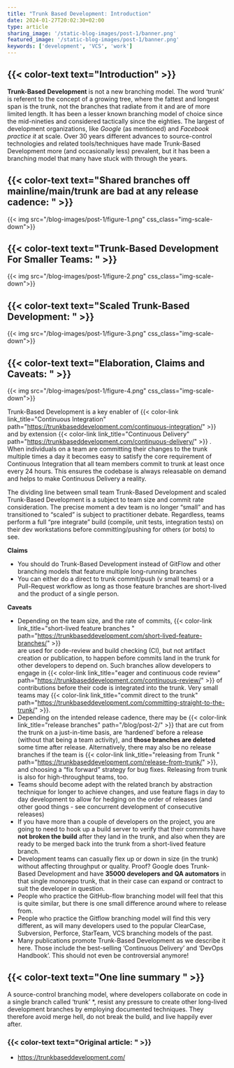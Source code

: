```yaml
---
title: "Trunk Based Development: Introduction"
date: 2024-01-27T20:02:30+02:00
type: article
sharing_image: '/static-blog-images/post-1/banner.png'
featured_image: '/static-blog-images/post-1/banner.png'
keywords: ['development', 'VCS', 'work']
---
```

## {{< color-text text="Introduction" >}}
   **Trunk-Based Development** is not a new branching model. The word ‘trunk’ is referent to the concept of a growing tree,
where the fattest and longest span is the trunk, not the branches that radiate from it and are of more limited length.
It has been a lesser known branching model of choice since the mid-nineties and considered tactically since the eighties.
The largest of development organizations, like _Google_ (as mentioned) and _Facebook practice it_ at scale.
Over 30 years different advances to source-control technologies and related tools/techniques 
have made Trunk-Based Development more (and occasionally less) prevalent,
but it has been a branching model that many have stuck with through the years.

## {{< color-text text="Shared branches off mainline/main/trunk are bad at any release cadence: " >}}
{{< img src="/blog-images/post-1/figure-1.png" css_class="img-scale-down">}}

## {{< color-text text="Trunk-Based Development For Smaller Teams: " >}}
{{< img src="/blog-images/post-1/figure-2.png" css_class="img-scale-down">}}

## {{< color-text text="Scaled Trunk-Based Development: " >}}
{{< img src="/blog-images/post-1/figure-3.png" css_class="img-scale-down">}}

## {{< color-text text="Elaboration, Claims and Caveats: " >}}
{{< img src="/blog-images/post-1/figure-4.png" css_class="img-scale-down">}}

Trunk-Based Development is a key enabler of
{{< color-link link_title="Continuous Integration" path="https://trunkbaseddevelopment.com/continuous-integration/" >}} 
and by extension {{< color-link link_title="Continuous Delivery" path="https://trunkbaseddevelopment.com/continuous-delivery/" >}} . 
When individuals on a team are committing their changes to the trunk multiple times a day it becomes easy to satisfy the core requirement of Continuous Integration
that all team members commit to trunk at least once every 24 hours. 
This ensures the codebase is always releasable on demand and helps to make Continuous Delivery a reality.

The dividing line between small team Trunk-Based Development and scaled Trunk-Based Development is a subject to team size 
and commit rate consideration. 
The precise moment a dev team is no longer “small” and has transitioned to “scaled” is subject to practitioner debate. 
Regardless, teams perform a full “pre integrate” build (compile, unit tests, integration tests) 
on their dev workstations before committing/pushing for others (or bots) to see.

**Claims**
* You should do Trunk-Based Development instead of GitFlow and other branching models that feature multiple long-running branches
* You can either do a direct to trunk commit/push (v small teams) or a Pull-Request workflow as long as those feature branches are short-lived and the product of a single person.

**Caveats**
* Depending on the team size, and the rate of commits, {{< color-link link_title="short-lived feature branches " path="https://trunkbaseddevelopment.com/short-lived-feature-branches/" >}}  
  are used for code-review and build checking (CI), 
  but not artifact creation or publication, to happen before commits land in the trunk for other developers to depend on.
  Such branches allow developers to engage in {{< color-link link_title="eager and continuous code review" path="https://trunkbaseddevelopment.com/continuous-review/" >}} 
  of contributions before their code is integrated into the trunk. 
  Very small teams may {{< color-link link_title="commit direct to the trunk" path="https://trunkbaseddevelopment.com/committing-straight-to-the-trunk/" >}}.
* Depending on the intended release cadence, there may be {{< color-link link_title="release branches" path="/blog/post-2/" >}}
  that are cut from the trunk on a just-in-time basis, are ‘hardened’ before a release (without that being a team activity),
  and **those branches are deleted** some time after release. 
  Alternatively, there may also be no release branches if the team is {{< color-link link_title="releasing from Trunk " path="https://trunkbaseddevelopment.com/release-from-trunk/" >}}, 
  and choosing a “fix forward” strategy for bug fixes. 
  Releasing from trunk is also for high-throughput teams, too.
* Teams should become adept with the related branch by abstraction technique for longer to achieve changes, 
  and use feature flags in day to day development to allow for hedging on the order of releases 
  (and other good things - see concurrent development of consecutive releases)
* If you have more than a couple of developers on the project, 
  you are going to need to hook up a build server to verify that their commits have **not broken the build** after they land in the trunk,
  and also when they are ready to be merged back into the trunk from a short-lived feature branch.
* Development teams can casually flex up or down in size (in the trunk) without affecting throughput or quality.
  Proof? Google does Trunk-Based Development and have **35000 developers and QA automators** in that single monorepo trunk, 
  that in their case can expand or contract to suit the developer in question.
* People who practice the GitHub-flow branching model will feel that this is quite similar, 
  but there is one small difference around where to release from.
* People who practice the Gitflow branching model will find this very different, 
  as will many developers used to the popular ClearCase, Subversion, Perforce, StarTeam, VCS branching models of the past.
* Many publications promote Trunk-Based Development as we describe it here. 
  Those include the best-selling ‘Continuous Delivery’ and ‘DevOps Handbook’. 
  This should not even be controversial anymore!


## {{< color-text text="One line summary " >}}

A source-control branching model, where developers collaborate on code in a single branch called ‘trunk’ *, resist any pressure to create other long-lived development branches by employing documented techniques. They therefore avoid merge hell, do not break the build, and live happily ever after.

### {{< color-text text="Original article: " >}}
* https://trunkbaseddevelopment.com/
